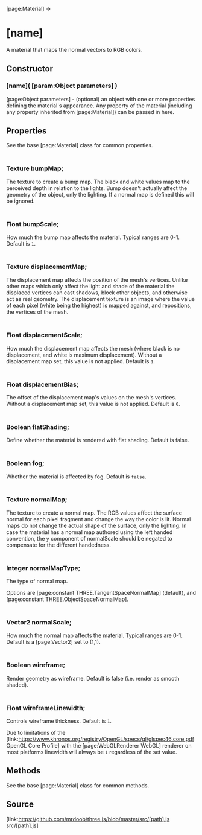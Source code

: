 [page:Material] →

# [name]

A material that maps the normal vectors to RGB colors.

## Constructor

### [name]( [param:Object parameters] )

[page:Object parameters] - (optional) an object with one or more properties
defining the material's appearance. Any property of the material (including
any property inherited from [page:Material]) can be passed in here.

## Properties

See the base [page:Material] class for common properties.

### <br/> Texture bumpMap; <br/>

The texture to create a bump map. The black and white values map to the
perceived depth in relation to the lights. Bump doesn't actually affect the
geometry of the object, only the lighting. If a normal map is defined this
will be ignored.

### <br/> Float bumpScale; <br/>

How much the bump map affects the material. Typical ranges are 0-1. Default is
`1`.

### <br/> Texture displacementMap; <br/>

The displacement map affects the position of the mesh's vertices. Unlike other
maps which only affect the light and shade of the material the displaced
vertices can cast shadows, block other objects, and otherwise act as real
geometry. The displacement texture is an image where the value of each pixel
(white being the highest) is mapped against, and repositions, the vertices of
the mesh.

### <br/> Float displacementScale; <br/>

How much the displacement map affects the mesh (where black is no
displacement, and white is maximum displacement). Without a displacement map
set, this value is not applied. Default is `1`.

### <br/> Float displacementBias; <br/>

The offset of the displacement map's values on the mesh's vertices. Without a
displacement map set, this value is not applied. Default is `0`.

### <br/> Boolean flatShading; <br/>

Define whether the material is rendered with flat shading. Default is false.

### <br/> Boolean fog; <br/>

Whether the material is affected by fog. Default is `false`.

### <br/> Texture normalMap; <br/>

The texture to create a normal map. The RGB values affect the surface normal
for each pixel fragment and change the way the color is lit. Normal maps do
not change the actual shape of the surface, only the lighting. In case the
material has a normal map authored using the left handed convention, the y
component of normalScale should be negated to compensate for the different
handedness.

### <br/> Integer normalMapType; <br/>

The type of normal map.  
  
Options are [page:constant THREE.TangentSpaceNormalMap] (default), and
[page:constant THREE.ObjectSpaceNormalMap].

### <br/> Vector2 normalScale; <br/>

How much the normal map affects the material. Typical ranges are 0-1. Default
is a [page:Vector2] set to (1,1).

### <br/> Boolean wireframe; <br/>

Render geometry as wireframe. Default is false (i.e. render as smooth shaded).

### <br/> Float wireframeLinewidth; <br/>

Controls wireframe thickness. Default is `1`.  
  
Due to limitations of the
[link:https://www.khronos.org/registry/OpenGL/specs/gl/glspec46.core.pdf
OpenGL Core Profile] with the [page:WebGLRenderer WebGL] renderer on most
platforms linewidth will always be `1` regardless of the set value.

## Methods

See the base [page:Material] class for common methods.

## Source

[link:https://github.com/mrdoob/three.js/blob/master/src/[path].js
src/[path].js]

